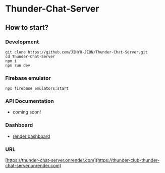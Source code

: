 # Thunder-Chat-Server

## How to start?

### Development

```
git clone https://github.com/JIHYO-JEON/Thunder-Chat-Server.git
cd Thunder-Chat-Server
npm i
npm run dev
```

### Firebase emulator

```
npx firebase emulators:start
```

### API Documentation

- coming soon!

### Dashboard

- [render dashboard]([https://dashboard.render.com/web/srv-cachs8rru51kna8auprg/deploys/dep-cad34a7d17c4g42549ng](https://dashboard.render.com/web/srv-cag9e5v9re0unvh9paag/deploys/dep-cag9e7v9re0unvh9padg))

### URL

[https://thunder-chat-server.onrender.com](https://thunder-club-thunder-chat-server.onrender.com)
